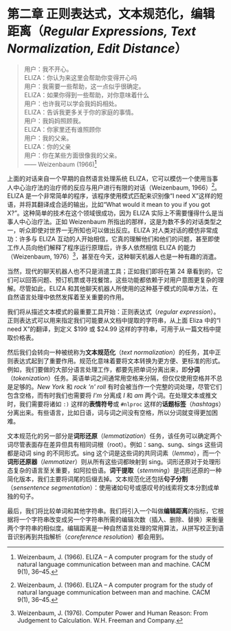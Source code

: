 # 第二章 正则表达式，文本规范化，编辑距离（*Regular Expressions, Text Normalization, Edit Distance*）

> 用户：我不开心。  
> ELIZA：你认为来这里会帮助你变得开心吗  
> 用户：我需要一些帮助，这一点似乎很确定。  
> ELIZA：如果你得到一些帮助，对你意味着什么  
> 用户：也许我可以学会我妈妈相处。  
> ELIZA：告诉我更多关于你的家庭的事情。  
> 用户：我妈妈照顾我。  
> ELIZA：你家里还有谁照顾你  
> 用户：我的父亲。  
> ELIZA：你的父亲  
> 用户：你在某些方面很像我的父亲。  
> —— Weizenbaum (1966)[^1]

上面的对话来自一个早期的自然语言处理系统 ELIZA，它可以模仿一个使用当事人中心治疗法的治疗师的反应与用户进行有限的对话（Weizenbaum, 1966）[^1]。ELIZA 是一个非常简单的程序，该程序使用模式匹配来识别像“I need X”这样的短语，并将其翻译成合适的输出，比如“What would it mean to you if you got X?”。这种简单的技术在这个领域很成功，因为 ELIZA 实际上不需要懂得什么是当事人中心治疗法。正如 Weizenbaum 所指出的那样，这是为数不多的对话类型之一，听众即使对世界一无所知也可以做出反应。ELIZA 对人类对话的模仿非常成功：许多与 ELIZA 互动的人开始相信，它真的理解他们和他们的问题，甚至即使工作人员向他们解释了程序运行原理后，许多人依然相信 ELIZA 的能力（Weizenbaum, 1976）[^2]，甚至在今天，这种聊天机器人也是一种有趣的消遣。

当然，现代的聊天机器人也不只是消遣工具；正如我们即将在第 24 章看到的，它们可以回答问题、预订机票或寻找餐馆，这些功能都依赖于对用户意图更复杂的理解。尽管如此，ELIZA 和其他聊天机器人所使用的这种基于模式的简单方法，在自然语言处理中依然发挥着至关重要的作用。

我们将从描述文本模式的最重要工具开始：正则表达式（*regular expression*）。正则表达式可以用来指定我们可能要从文档中提取的字符串，从上面 Eliza 中的“I need X”的翻译，到定义 $199 或 $24.99 这样的字符串，可用于从一篇文档中提取价格表。

然后我们会转向一种被统称为**文本规范化**（*text normalization*）的任务，其中正则表达式起到了重要作用。规范化意味着要将文本转换为更方便、更标准的形式。例如，我们要做的大部分语言处理工作，都要先把单词分离出来，即**分词**（*tokenization*）任务。英语单词之间通常用空格来分隔，但仅仅使用空格并不总是足够的。*New York* 和 *rock 'n' roll* 有时会被当作一个完整的词处理，尽管它们包含空格，而有时我们也需要将 *I'm* 分离成 *I* 和 *am* 两个词。在处理文本或推文时，我们需要将诸如 `:)` 这样的**表情符号**或 `#nlproc` 这样的**话题标签**（*hashtags*）分离出来。有些语言，比如日语，词与词之间没有空格，所以分词就变得更加困难。

文本规范化的另一部分是**词形还原**（*lemmatization*）任务，该任务可以确定两个词尽管表面存在差异但具有相同词根（root）。例如：sang、sung、sings 这些词都是动词 sing 的不同形式。sing 这个词是这些词的共同词素（*lemma*），而一个**词形还原器**（*lemmatizer*）则从所有这些词都映射到 sing。词形还原对于处理形态复杂的语言至关重要，如阿拉伯语。**词干提取**（*stemming*）是词形还原的一种简化版本，我们主要将词尾的后缀去掉。文本规范化还包括**句子分割**（*sensentence segmentation*）：使用诸如句号或感叹号的线索将文本分割成单独的句子。

最后，我们将比较单词和其他字符串。我们将引入一个叫做**编辑距离**的指标，它根据将一个字符串改变成另一个字符串所需的编辑次数（插入、删除、替换）来衡量两个字符串的相似度。编辑距离是一种自然语言处理的常用算法，从拼写校正到语音识别再到共指解析（*coreference resolution*）都会用到。

[^1]: Weizenbaum, J. (1966). ELIZA – A computer program for the study of natural language communication between man and machine. CACM 9(1), 36–45.
[^2]: Weizenbaum, J. (1976). Computer Power and Human Reason: From Judgement to Calculation. W.H. Freeman and Company.